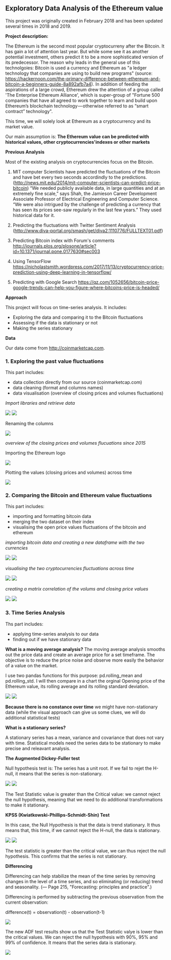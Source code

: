 ## Exploratory Data Analysis of the Ethereum value 

This project was originally created in February 2018 and has been updated several times in 2018 and 2019. 

**Project description:** 

The Ethereum is the second most popular cryptocurreny after the Bitcoin. It has gain a lot of attention last year. But while some see it as another potential investment, others predict it to be a more sophisticated version of its predecessor. The reason why leads in the general use of this technolgoies: Bitcoin is used a currency and Ethereum as "a ledger technology that companies are using to build new programs" (source: https://hackernoon.com/the-primary-difference-between-ethereum-and-bitcoin-a-beginners-guide-8a892afb7a4). In addition of feeding the aspirations of a large crowd, Ethereum drew the attention of a group called 'The Enterprise Ethereum Alliance', which is super-group of "Fortune 500 companies that have all agreed to work together to learn and build upon Ethereum’s blockchain technology — otherwise referred to as “smart contract” technology".

This time, we will solely look at Ethereum as a cryptocurrency and its market value. 

Our main assumption is: **The Ethereum value can be predicted with historical values, other cryptocurrencies'indexes or other markets**


**Previous Analysis**

Most of the existing analysis on cryptocurrencies focus on the Bitcoin. 

1. MIT computer Scientists have predicted the fluctuations of the Bitcoin and have bet every two seconds accordindly to the predictions. (http://news.mit.edu/2014/mit-computer-scientists-can-predict-price-bitcoin) “We needed publicly available data, in large quantities and at an extremely fine scale,” says Shah, the Jamieson Career Development Associate Professor of Electrical Engineering and Computer Science. “We were also intrigued by the challenge of predicting a currency that has seen its prices see-saw regularly in the last few years.” They used historical data for it.

2. Predicting the fluctuations with Twitter Sentiment Analysis
(http://www.diva-portal.org/smash/get/diva2:1110776/FULLTEXT01.pdf)

3. Predicting Bitcoin index with Forum's comments
http://journals.plos.org/plosone/article?id=10.1371/journal.pone.0177630#sec003

4. Using TensorFlow
https://nicholastsmith.wordpress.com/2017/11/13/cryptocurrency-price-prediction-using-deep-learning-in-tensorflow/

5. Predicting with Google Search
https://qz.com/1052656/bitcoin-price-google-trends-can-help-you-figure-where-bitcoins-price-is-headed/


**Approach**

This project will focus on time-series analysis. It includes: 
- Exploring the data and comparing it to the Bitcoin fluctuations 
- Assessing if the data is stationary or not
- Making the series stationary 

**Data**

Our data come from http://coinmarketcap.com. 


### 1. Exploring the past value fluctuations

This part includes: 
- data collection directly from our source (coinmarketcap.com)
- data cleaning (format and columns names) 
- data visualisation (overview of closing prices and volumes fluctuations) 

_Import libraries and retrieve data_

<img src="images/import_lib_2.png?raw=true"/>

<img src="images/head.png?raw=true"/>

Renaming the columns 

<img src="images/rename_col.png?raw=true"/>

_overview of the closing prices and volumes flucuations since 2015_

Importing the Ethereum logo 

<img src="images/logo.png?raw=true"/>

Plotting the values (closing prices and volumes) across time

<img src="images/visuali.png?raw=true"/>


### 2. Comparing the Bitcoin and Ethereum value fluctuations

This part includes:
- importing and formatting bitcoin data 
- merging the two dataset on their index 
- visualising the open price values fluctuations of the bitcoin and ethereum 

_importing bitcoin data and creating a new dataframe with the two currencies_

<img src="images/code_df_compare.png?raw=true"/>

<img src="images/df_compare_eth_bit.png?raw=true"/>

_visualising the two cryptocurrencies fluctuations across time_

<img src="images/vis_bit_eth_code.png?raw=true"/>

<img src="images/vis_bit_eth_2018_2018.png?raw=true"/>

_creating a matrix correlation of the volums and closing price values_ 

<img src="images/matrix_corr_code.png?raw=true"/>

<img src="images/matric_corr_vis.png?raw=true"/>


### 3. Time Series Analysis 

Ths part includes: 
- applying time-series analysis to our data 
- finding out if we have stationary data

**What is a moving average analysis?**
The moving average analysis smooths out the price data and create an average price for a set timeframe. The objective is to reduce the price noise and observe more easily the behavior of a value on the market. 

I use two pandas functions for this purpose: pd.rolling_mean and pd.rolling_std. I will then compare in a chart the orginal Opening price of the Ethereum value, its rolling average and its rolling standard deviation. 

<img src="images/rolling_mean_std_code.png?raw=true"/>

<img src="images/rolling_mean_std.png?raw=true"/>

**Because there is no constance over time** we might have non-stationary data (while the visual approach can give us some clues, we will do additional statistical tests)

**What is a stationary series?** 

A stationary series has a mean, variance and covariance that does not vary with time. Statistical models need the series data to be stationary to make precise and releavant analysis. 

**The Augmented Dickey-Fuller test** 

Null hypothesis test is: The series has a unit root. If we fail to rejet the H-null, it means that the series is non-stationary. 

<img src="images/results_1_code.png?raw=true"/>

<img src="images/results_1.png?raw=true"/>

The Test Statistic value is greater than the Critical value: we cannot reject the null hypothesis, meaning that we need to do additional transformations to make it stationary.

**KPSS (Kwiatkowski-Phillips-Schmidt-Shin) Test** 

In this case, the Null Hypothesis is that the data is trend stationary. It thus means that, this time, if we cannot reject the H-null, the data is stationary. 

<img src="images/Screen Shot 2019-08-05 at 9.33.06 pm.png?raw=true"/> 

<img src="images/Screen Shot 2019-08-05 at 9.33.13 pm.png?raw=true"/>

The test statistic is greater than the critical value, we can thus reject the null hypothesis. This confirms that the series is not stationary.

**Differencing** 

Differencing can help stabilize the mean of the time series by removing changes in the level of a time series, and so eliminating (or reducing) trend and seasonality. (— Page 215, "Forecasting: principles and practice".) 

Differencing is performed by subtracting the previous observation from the current observation:

difference(t) = observation(t) - observation(t-1)

<img src="images/Screen Shot 2019-08-06 at 9.07.00 am.png?raw=true"/>

The new ADF test results show us that the Test Statistic valye is lower than the critical values. We can reject the null hypothesis with 90%, 95% and 99% of confidence. It means that the series data is stationary. 

<img src="images/Screen Shot 2019-08-06 at 9.07.05 am.png?raw=true"/>














